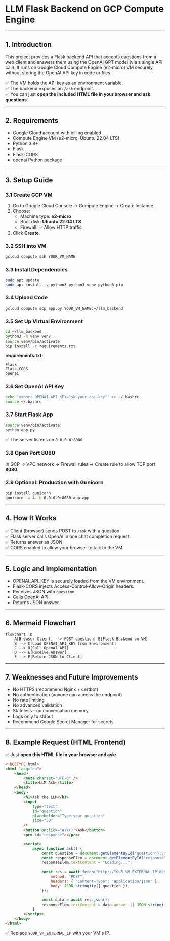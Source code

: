 # LLM Flask Backend on GCP Compute Engine

---

## 1. Introduction

This project provides a Flask backend API that accepts questions from a web client and answers them using the OpenAI GPT model (via a single API call). It runs on Google Cloud Compute Engine (e2-micro) VM securely, without storing the OpenAI API key in code or files.

✅ The VM holds the API key as an environment variable.\
✅ The backend exposes an `/ask` endpoint.\
✅ You can just **open the included HTML file in your browser and ask questions**.

---

## 2. Requirements

-   Google Cloud account with billing enabled
-   Compute Engine VM (e2-micro, Ubuntu 22.04 LTS)
-   Python 3.8+
-   Flask
-   Flask-CORS
-   openai Python package

---

## 3. Setup Guide

### 3.1 Create GCP VM

1. Go to Google Cloud Console → Compute Engine → Create Instance.
2. Choose:
    - Machine type: **e2-micro**
    - Boot disk: **Ubuntu 22.04 LTS**
    - Firewall: ✅ Allow HTTP traffic
3. Click **Create**.

### 3.2 SSH into VM

```bash
gcloud compute ssh YOUR_VM_NAME
```

### 3.3 Install Dependencies

```bash
sudo apt update
sudo apt install -y python3 python3-venv python3-pip
```

### 3.4 Upload Code

```bash
gcloud compute scp app.py YOUR_VM_NAME:~/llm_backend
```

### 3.5 Set Up Virtual Environment

```bash
cd ~/llm_backend
python3 -m venv venv
source venv/bin/activate
pip install -r requirements.txt
```

**requirements.txt:**

```
Flask
Flask-CORS
openai
```

### 3.6 Set OpenAI API Key

```bash
echo 'export OPENAI_API_KEY="sk-your-api-key"' >> ~/.bashrc
source ~/.bashrc
```

### 3.7 Start Flask App

```bash
source venv/bin/activate
python app.py
```

✅ The server listens on `0.0.0.0:8080`.

### 3.8 Open Port 8080

In GCP → VPC network → Firewall rules → Create rule to allow TCP port **8080**.

### 3.9 Optional: Production with Gunicorn

```bash
pip install gunicorn
gunicorn -w 4 -b 0.0.0.0:8080 app:app
```

---

## 4. How It Works

✅ Client (browser) sends POST to `/ask` with a question.\
✅ Flask server calls OpenAI in one chat completion request.\
✅ Returns answer as JSON.\
✅ CORS enabled to allow your browser to talk to the VM.

---

## 5. Logic and Implementation

-   OPENAI_API_KEY is securely loaded from the VM environment.
-   Flask-CORS injects Access-Control-Allow-Origin headers.
-   Receives JSON with `question`.
-   Calls OpenAI API.
-   Returns JSON answer.

---

## 6. Mermaid Flowchart

```mermaid
flowchart TD
    A[Browser Client] -->|POST question| B[Flask Backend on VM]
    B --> C[Load OPENAI_API_KEY from Environment]
    C --> D[Call OpenAI API]
    D --> E[Receive Answer]
    E --> F[Return JSON to Client]
```

---

## 7. Weaknesses and Future Improvements

-   No HTTPS (recommend Nginx + certbot)
-   No authentication (anyone can access the endpoint)
-   No rate limiting
-   No advanced validation
-   Stateless—no conversation memory
-   Logs only to stdout
-   Recommend Google Secret Manager for secrets

---

## 8. Example Request (HTML Frontend)

✅ Just **open this HTML file in your browser and ask:**

```html
<!DOCTYPE html>
<html lang="en">
	<head>
		<meta charset="UTF-8" />
		<title>LLM Ask</title>
	</head>
	<body>
		<h1>Ask the LLM</h1>
		<input
			type="text"
			id="question"
			placeholder="Type your question"
			size="50"
		/>
		<button onclick="ask()">Ask</button>
		<pre id="response"></pre>

		<script>
			async function ask() {
				const question = document.getElementById("question").value;
				const responseElem = document.getElementById("response");
				responseElem.textContent = "Loading...";

				const res = await fetch("http://YOUR_VM_EXTERNAL_IP:8080/ask", {
					method: "POST",
					headers: { "Content-Type": "application/json" },
					body: JSON.stringify({ question }),
				});

				const data = await res.json();
				responseElem.textContent = data.answer || JSON.stringify(data);
			}
		</script>
	</body>
</html>
```

✅ Replace `YOUR_VM_EXTERNAL_IP` with your VM's IP.
